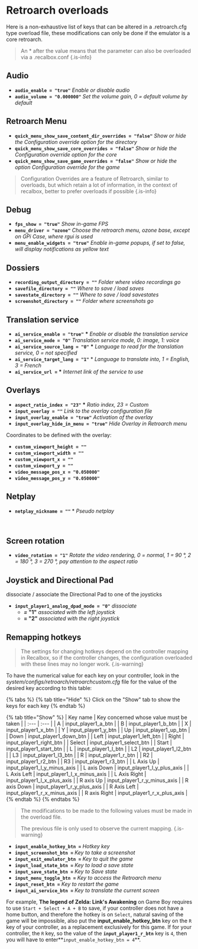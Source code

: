 # Retroarch overloads

Here is a non-exhaustive list of keys that can be altered in a .retroarch.cfg type overload file, these modifications can only be done if the emulator is a core retroarch.


>An \* after the value means that the parameter can also be overloaded via a .recalbox.conf
{.is-info}

## Audio <a id="audio"></a>

* **`audio_enable = "true"`** _Enable or disable audio_
* **`audio_volume = "0.000000"`** _Set the volume gain, 0 = default volume by default_

## Retroarch Menu <a id="retroarch-menu"></a>

* **`quick_menu_show_save_content_dir_overrides = "false"`** _Show or hide the Configuration override option for the directory_
* **`quick_menu_show_save_core_overrides = "false"`** _Show or hide the Configuration override option for the core_
* **`quick_menu_show_save_game_overrides = "false"`** _Show or hide the option Configuration override for the game_


>Configuration Overrides are a feature of Retroarch, similar to overloads, but which retain a lot of information, in the context of recalbox, better to prefer overloads if possible
{.is-info}

## Debug <a id="debug"></a>

* **`fps_show = "true"`** _Show in-game FPS_
* **`menu_driver = "ozone"`** _Choose the retroarch menu, ozone base, except on GPi Case, where rgui is used_
* **`menu_enable_widgets = "true"`** _Enable in-game popups, if set to false, will display notifications as yellow text_

## Dossiers <a id="dossiers"></a>

* **`recording_output_directory = ""`** _Folder where video recordings go_
* **`savefile_directory = ""`** _Where to save / load saves_
* **`savestate_directory = ""`** _Where to save / load savestates_
* **`screenshot_directory = ""`** _Folder where screenshots go_

## Translation service

* **`ai_service_enable = "true"`** **\*** _Enable or disable the translation service_
* **`ai_service_mode = "0"`** _Translation service mode, 0: image, 1: voice_
* **`ai_service_source_lang = "0"`** **\*** _Language to read for the translation service, 0 = not specified_
* **`ai_service_target_lang = "1"`** \* _Language to translate into, 1 = English, 3 = French_
* **`ai_service_url =`** **\*** _Internet link of the service to use_

## Overlays <a id="overlays"></a>

* **`aspect_ratio_index = "23"`** **\*** _Ratio index, 23 = Custom_
* **`input_overlay = ""`** _Link to the overlay configuration file_
* **`input_overlay_enable = "true"`** _Activation of the overlay_
* **`input_overlay_hide_in_menu = "true"`** _Hide Overlay in Retroarch menu_

Coordinates to be defined with the overlay:

* **`custom_viewport_height = ""`**
* **`custom_viewport_width = ""`**
* **`custom_viewport_x = ""`**
* **`custom_viewport_y = ""`**
* **`video_message_pos_x = "0.050000"`**
* **`video_message_pos_y = "0.050000"`**

## Netplay <a id="netplay"></a>

* **`netplay_nickname = ""`** \* _Pseudo netplay_

_​_

## Screen rotation

* **`video_rotation = "1"`** _Rotate the video rendering, 0 = normal, 1 = 90 °, 2 = 180 °, 3 = 270 °, pay attention to the aspect ratio_

## Joystick and Directional Pad

dissociate / associate the Directional Pad to one of the joysticks

* **`input_player1_analog_dpad_mode = "0"`** _dissociate_
  * _**=**_ **"1"** _associated with the left joystick_
  * **= "2"** _associated with the right joystick_

## Remapping hotkeys


>The settings for changing hotkeys depend on the controller mapping in Recalbox, so if the controller changes, the configuration overloaded with these lines may no longer work.
{.is-warning}

To have the numerical value for each key on your controller, look in the _system/configs/retroarch/retroarchcustom.cfg_ file for the value of the desired key according to this table:

{% tabs %}
{% tab title="Hide" %}
Click on the "Show" tab to show the keys for each key
{% endtab %}

{% tab title="Show" %}
| Key name | Key concerned whose value must be taken |
| :--- | :--- |
| A | input\_player1\_a\_btn |
| B | input\_player1\_b\_btn |
| X | input\_player1\_x\_btn |
| Y | input\_player1\_y\_btn |
| Up | input\_player1\_up\_btn |
| Down | input\_player1\_down\_btn |
| Left | input\_player1\_left\_btn |
| Right | input\_player1\_right\_btn |
| Select | input\_player1\_select\_btn |
| Start | input\_player1\_start\_btn |
| L | input\_player1\_l\_btn |
| L2 | input\_player1\_l2\_btn |
| L3 | input\_player1\_l3\_btn |
| R | input\_player1\_r\_btn |
| R2 | input\_player1\_r2\_btn |
| R3 | input\_player1\_r3\_btn |
| L Axis Up | input\_player1\_l\_y\_minus\_axis |
| L axis Down | input\_player1\_l\_y\_plus\_axis |
| L Axis Left | input\_player1\_l\_x\_minus\_axis |
| L Axis Right | input\_player1\_l\_x\_plus\_axis |
| R axis Up | input\_player1\_r\_y\_minus\_axis |
| R axis Down | input\_player1\_r\_y\_plus\_axis |
| R Axis Left | input\_player1\_r\_x\_minus\_axis |
| R axis Right | input\_player1\_r\_x\_plus\_axis |
{% endtab %}
{% endtabs %}


>The modifications to be made to the following values must be made in the overload file.
>
>The previous file is only used to observe the current mapping.
{.is-warning}

* **`input_enable_hotkey_btn =`** _Hotkey key_
* **`input_screenshot_btn =`** _Key to take a screenshot_
* **`input_exit_emulator_btn =`** _Key to quit the game_
* **`input_load_state_btn =`** _Key to load a save state_
* **`input_save_state_btn =`** _Key to Save state_
* **`input_menu_toggle_btn =`** _Key to access the Retroarch menu_
* **`input_reset_btn =`** _Key to restart the game_
* **`input_ai_service_btn =`** _Key to translate the current screen_

For example, **The legend of Zelda: Link's Awakening** on Game Boy requires to use `Start + Select + A + B` to save, if your controller does not have a home button, and therefore the hotkey is on `Select`, natural saving of the game will be impossible, also put the **input\_enable\_hotkey\_btn** key on the `R` key of your controller, as a replacement exclusively for this game. If for your controller, the `R` key, so the value of the **`input_player1_r_btn`** key is `4`, then you will have to enter**`input_enable_hotkey_btn = 4`**.

